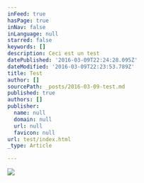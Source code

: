 ```yaml
---
inFeed: true
hasPage: true
inNav: false
inLanguage: null
starred: false
keywords: []
description: Ceci est un test
datePublished: '2016-03-09T22:24:28.095Z'
dateModified: '2016-03-09T22:23:53.789Z'
title: Test
author: []
sourcePath: _posts/2016-03-09-test.md
published: true
authors: []
publisher:
  name: null
  domain: null
  url: null
  favicon: null
url: test/index.html
_type: Article

---
```

![](https://the-grid-user-content.s3-us-west-2.amazonaws.com/5fa7a4e0-934a-4606-9a96-fe7acb5975aa.jpg)